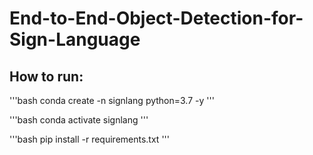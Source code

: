 # End-to-End-Object-Detection-for-Sign-Language


## How to run:

'''bash
conda create -n signlang python=3.7 -y
'''

'''bash
conda activate signlang
'''

'''bash
pip install -r requirements.txt
'''
